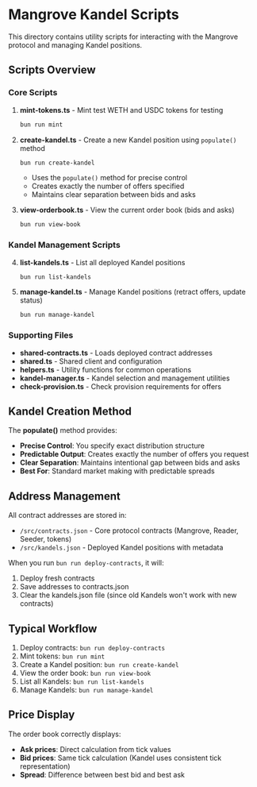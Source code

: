 # Mangrove Kandel Scripts

This directory contains utility scripts for interacting with the Mangrove protocol and managing Kandel positions.

## Scripts Overview

### Core Scripts

1. **mint-tokens.ts** - Mint test WETH and USDC tokens for testing
   ```bash
   bun run mint
   ```

2. **create-kandel.ts** - Create a new Kandel position using `populate()` method
   ```bash
   bun run create-kandel
   ```
   - Uses the `populate()` method for precise control
   - Creates exactly the number of offers specified
   - Maintains clear separation between bids and asks

3. **view-orderbook.ts** - View the current order book (bids and asks)
   ```bash
   bun run view-book
   ```

### Kandel Management Scripts

4. **list-kandels.ts** - List all deployed Kandel positions
   ```bash
   bun run list-kandels
   ```

5. **manage-kandel.ts** - Manage Kandel positions (retract offers, update status)
   ```bash
   bun run manage-kandel
   ```

### Supporting Files

- **shared-contracts.ts** - Loads deployed contract addresses
- **shared.ts** - Shared client and configuration
- **helpers.ts** - Utility functions for common operations
- **kandel-manager.ts** - Kandel selection and management utilities
- **check-provision.ts** - Check provision requirements for offers

## Kandel Creation Method

The **populate()** method provides:
- **Precise Control**: You specify exact distribution structure
- **Predictable Output**: Creates exactly the number of offers you request
- **Clear Separation**: Maintains intentional gap between bids and asks
- **Best For**: Standard market making with predictable spreads

## Address Management

All contract addresses are stored in:
- `/src/contracts.json` - Core protocol contracts (Mangrove, Reader, Seeder, tokens)
- `/src/kandels.json` - Deployed Kandel positions with metadata

When you run `bun run deploy-contracts`, it will:
1. Deploy fresh contracts
2. Save addresses to contracts.json
3. Clear the kandels.json file (since old Kandels won't work with new contracts)

## Typical Workflow

1. Deploy contracts: `bun run deploy-contracts`
2. Mint tokens: `bun run mint`
3. Create a Kandel position: `bun run create-kandel`
4. View the order book: `bun run view-book`
5. List all Kandels: `bun run list-kandels`
6. Manage Kandels: `bun run manage-kandel`

## Price Display

The order book correctly displays:
- **Ask prices**: Direct calculation from tick values
- **Bid prices**: Same tick calculation (Kandel uses consistent tick representation)
- **Spread**: Difference between best bid and best ask